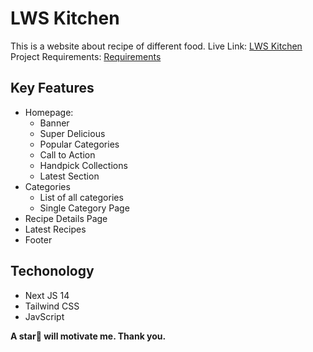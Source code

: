 # LWS Kitchen

This is a website about recipe of different food.
Live Link: [LWS Kitchen](https://rnext-a6-recipe-app.vercel.app/)
Project Requirements: [Requirements](requirements.md)

## Key Features

- Homepage:
  - Banner
  - Super Delicious
  - Popular Categories
  - Call to Action
  - Handpick Collections
  - Latest Section
- Categories
  - List of all categories
  - Single Category Page
- Recipe Details Page
- Latest Recipes
- Footer

## Techonology

- Next JS 14
- Tailwind CSS
- JavScript

**A star🌟 will motivate me. Thank you.**
